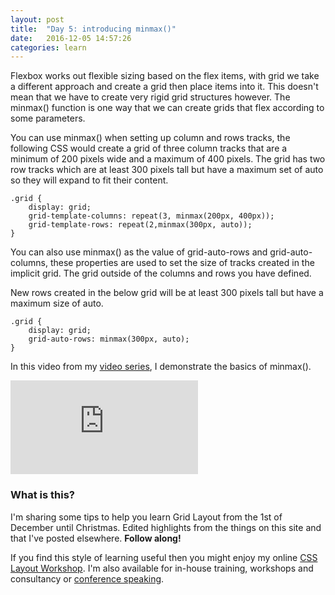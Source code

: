 ```yaml
---
layout: post
title:  "Day 5: introducing minmax()"
date:   2016-12-05 14:57:26
categories: learn
---
```


Flexbox works out flexible sizing based on the flex items, with grid we take a different approach and create a grid then place items into it. This doesn't mean that we have to create very rigid grid structures however. The minmax() function is one way that we can create grids that flex according to some parameters.

You can use minmax() when setting up column and rows tracks, the following CSS would create a grid of three column tracks that are a minimum of 200 pixels wide and a maximum of 400 pixels. The grid has two row tracks which are at least 300 pixels tall but have a maximum set of auto so they will expand to fit their content.

~~~
.grid {
    display: grid;
    grid-template-columns: repeat(3, minmax(200px, 400px));
    grid-template-rows: repeat(2,minmax(300px, auto));
}
~~~

You can also use minmax() as the value of grid-auto-rows and grid-auto-columns, these properties are used to set the size of tracks created in the implicit grid. The grid outside of the columns and rows you have defined.

New rows created in the below grid will be at least 300 pixels tall but have a maximum size of auto.

~~~
.grid {
    display: grid;
    grid-auto-rows: minmax(300px, auto);
}
~~~

In this video from my [video series](/video), I demonstrate the basics of minmax().

<div class="embed-container">
<iframe src="https://www.youtube.com/embed/boNNYrUd-w0?rel=0&amp;showinfo=0" frameborder="0" allowfullscreen></iframe>
</div>



### What is this?

I'm sharing some tips to help you learn Grid Layout from the 1st of December until Christmas. Edited highlights from the things on this site and that I've posted elsewhere. **Follow along!**

If you find this style of learning useful then you might enjoy my online [CSS Layout Workshop](https://thecssworkshop.com/). I'm also available for in-house training, workshops and consultancy or [conference speaking](https://rachelandrew.co.uk/speaking).